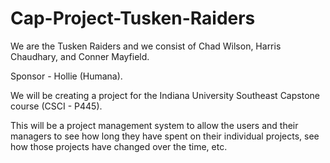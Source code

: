 # Cap-Project-Tusken-Raiders

We are the Tusken Raiders and we consist of Chad Wilson, Harris Chaudhary, and Conner Mayfield.

Sponsor - Hollie (Humana).

We will be creating a project for the Indiana University Southeast Capstone course (CSCI - P445).

This will be a project management system to allow the users and their managers to see how long they have spent on their individual projects, see how those projects have changed over the time, etc. 
